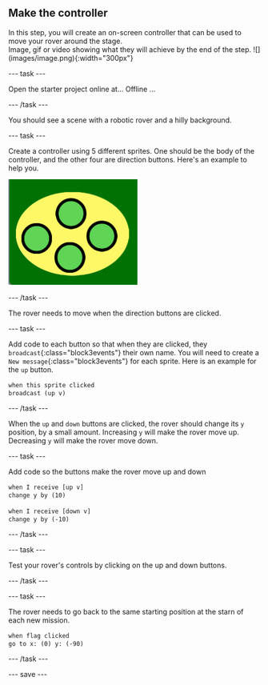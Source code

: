 ## Make the controller

<div style="display: flex; flex-wrap: wrap">
<div style="flex-basis: 200px; flex-grow: 1; margin-right: 15px;">
In this step, you will create an on-screen controller that can be used to move your rover around the stage.
</div>
<div>
Image, gif or video showing what they will achieve by the end of the step. ![](images/image.png){:width="300px"}
</div>
</div>

--- task ---

Open the starter project online at...
Offline ...

--- /task ---

You should see a scene with a robotic rover and a hilly background. 

--- task ---

Create a controller using 5 different sprites. One should be the body of the controller, and the other four are direction buttons. Here's an example to help you.

![image of a controller on the Scratch stage with four green buttons on a yellow oval background](images/controller.png)

--- /task ---

The rover needs to move when the direction buttons are clicked.

--- task ---

Add code to each button so that when they are clicked, they `broadcast`{:class="block3events"} their own name. You will need to create a `New message`{:class="block3events"} for each sprite. Here is an example for the `up` button.

```blocks3
when this sprite clicked
broadcast (up v)
```

--- /task ---

When the `up` and `down` buttons are clicked, the rover should change its `y` position, by a small amount. Increasing `y` will make the rover move up. Decreasing `y` will make the rover move down.

--- task ---

Add code so the buttons make the rover move up and down

```blocks3
when I receive [up v]
change y by (10)

when I receive [down v]
change y by (-10)
```

--- /task ---

--- task ---

Test your rover's controls by clicking on the up and down buttons.

--- /task ---

--- task ---

The rover needs to go back to the same starting position at the starn of each new mission.

```blocks3
when flag clicked
go to x: (0) y: (-90)
```
--- /task ---

--- save ---
